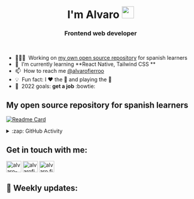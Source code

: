 <h1 align="center">I'm Alvaro <a href="https://alvaro-fierro.pages.dev"><img src="https://media.giphy.com/media/hvRJCLFzcasrR4ia7z/giphy.gif" width="32px"/></a></h1>
<h3 align="center">Frontend web developer </h3>
<br />

- 👨🏻‍💻 &nbsp;Working on [my own open source repository][repo] for spanish learners
- 🌱 &nbsp;I’m currently learning **React Native, Tailwind CSS **
- 📫 &nbsp;How to reach me [@alvarofierroo][twitter]
- 💡 &nbsp;Fun fact: I :heart: the  :musical_note: and playing the :guitar:
- 📆 &nbsp;2022 goals: **get a job** :bowtie:

## My open source repository for spanish learners

[![Readme Card](https://github-readme-stats.vercel.app/api/pin/?username=alvarofierro&repo=Basic_JS)](https://github.com/anuraghazra/github-readme-stats)

<details>
  <summary>:zap: GitHub Activity</summary>

[![Alvaro's GitHub stats](https://github-readme-stats.vercel.app/api?username=alvarofierro&show_icons=true&theme=swift&layout="compact")](https://github.com/anuraghazra/github-readme-stats)
</details>

## Get in touch with me:

<p align="left">
<a href="https://linkedin.com/in/alvaro-fierro" target="blank"><img align="center" src="https://raw.githubusercontent.com/rahuldkjain/github-profile-readme-generator/master/src/images/icons/Social/linked-in-alt.svg" alt="alvaro-fierro" height="30" width="40" /></a>
<a href="https://twitter.com/alvarofierroo" target="blank"><img align="center" src="https://raw.githubusercontent.com/rahuldkjain/github-profile-readme-generator/master/src/images/icons/Social/twitter.svg" alt="alvarofierroo" height="30" width="40" /></a>
<a href="https://instagram.com/alvaro.fierroo" target="blank"><img align="center" src="https://raw.githubusercontent.com/rahuldkjain/github-profile-readme-generator/master/src/images/icons/Social/instagram.svg" alt="alvaro.fierroo" height="30" width="40" /></a>
</p>

## 📅 Weekly updates:

<!--START_SECTION:waka-->
<!--END_SECTION:waka-->


[repo]: https://github.com/AlvaroFierro/Javascript-basico
[twitter]: https://twitter.com/alvarofierroo
